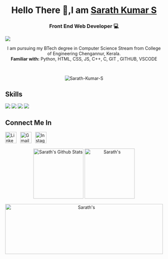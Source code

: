 <h1 align="center">Hello There 🤙,I am <a href="https://www.linkedin.com/in/sarath-kumar-s-630a2b183/" >Sarath Kumar S</a> </h1>

<h3 align="center"> Front End Web Developer 💻 </h3>


![](https://raw.githubusercontent.com/halfrost/halfrost/master/icons/header_.png)


<p align="center"> I am pursuing my BTech degree in Computer Science Stream from College of Engineering Chengannur, Kerala. <br />
  <b>Familiar with:</b> Python, HTML, CSS, JS, C++, C, GIT , GITHUB, VSCODE
</p> 
</br>

<p align="center"> <img src="https://komarev.com/ghpvc/?username=Sarath-Kumar-S&label=Profile%20views&color=0e75b6&style=flat" alt="Sarath-Kumar-S"> </p>



<div align="left">
  <h2> Skills </h2>
	<img src="https://img.shields.io/badge/html5%20-%23E34F26.svg?&style=for-the-badge&logo=html5&logoColor=white"/>
  <img src="https://img.shields.io/badge/css3%20-%231572B6.svg?&style=for-the-badge&logo=css3&logoColor=white"/>
  <img src="https://img.shields.io/badge/javascript%20-%23323330.svg?&style=for-the-badge&logo=javascript&logoColor=%23F7DF1E"/>
 	<img src="https://img.shields.io/badge/python%20-%2314354C.svg?&style=for-the-badge&logo=python&logoColor=white"/> </div>


<h2>Connect Me In</h2>

<a href="https://www.linkedin.com/in/sarath-kumar-s-630a2b183/" target="_blank"><img alt="LinkedIn"
                src="https://content.linkedin.com/content/dam/me/business/en-us/amp/brand-site/v2/bg/LI-Bug.svg.original.svg" width="36" height = "36" /></a> &nbsp;
        <a href="mailto:sarathkumar1201@gmail.com" target="_blank"><img alt="Gmail"
                src="https://lh3.googleusercontent.com/0rpHlrX8IG77awQMuUZpQ0zGWT7HRYtpncsuRnFo6V3c8Lh2hPjXnEuhDDd-OsLz1vua4ld2rlUYFAaBYk-rZCODmi2eJlwUEVsZgg" width="36" height="36"/></a> &nbsp;
 <a href="https://www.instagram.com/sarath__kumar__s/" target="_blank"><img alt="Instagram"  src="https://facebookbrand.com/wp-content/uploads/2021/03/Instagram_AppIcon_Aug2017.png?w=300&h=300" width="36" height="36"/></a>
   <br />
  <div>
            <p align="center">
                <img height="160" alt="Sarath's Github Stats"
                    src="https://github-readme-stats.vercel.app/api?username=sarath-kumar-s&show_icons=true&hide_border=true&theme=dark&count_private=true" />
                <img alt=Sarath's Github Stats" height="160"
                    src="https://github-readme-stats.vercel.app/api/top-langs/?username=sarath-kumar-s&hide=assembly&layout=compact&theme=dark" />
            </p>  
<p align="center">
  <a href="#">
    <img alt=Sarath's Github Stats" height="160" src="https://github-readme-streak-stats.herokuapp.com/?user=sarath-kumar-s&layout=compact&theme=radical" alt="sarath-kumar-s" width="100%">
  </a>
</p>
    </div>
</div>
